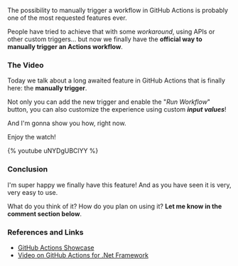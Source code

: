 The possibility to manually trigger a workflow in GitHub Actions is probably one of the most requested features ever.

People have tried to achieve that with some _workaround_, using APIs or other custom triggers... but now we finally have the __official way to manually trigger an Actions workflow__.

### The Video

Today we talk about a long awaited feature in GitHub Actions that is finally here: the __manually trigger__.

Not only you can add the new trigger and enable the "_Run Workflow_" button, you can also customize the experience using custom ___input values___!

And I'm gonna show you how, right now.

Enjoy the watch!

{% youtube uNYDgUBClYY  %}

### Conclusion

I'm super happy we finally have this feature! And as you have seen it is very, very easy to use.

What do you think of it? How do you plan on using it? __Let me know in the comment section below__.

### References and Links

- [GitHub Actions Showcase](https://youtu.be/msCWg2F4sck)
- [Video on GitHub Actions for .Net Framework](https://youtu.be/g8tdrB3kbDU)